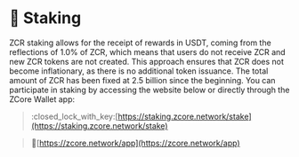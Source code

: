 # 🔐 Staking

ZCR staking allows for the receipt of rewards in USDT, coming from the reflections of 1.0% of ZCR, which means that users do not receive ZCR and new ZCR tokens are not created. This approach ensures that ZCR does not become inflationary, as there is no additional token issuance. The total amount of ZCR has been fixed at 2.5 billion since the beginning. You can participate in staking by accessing the website below or directly through the ZCore Wallet app:

> :closed\_lock\_with\_key:[https://staking.zcore.network/stake](https://staking.zcore.network/stake)

> :calling:[https://zcore.network/app](https://zcore.network/app)
